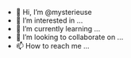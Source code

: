 - 👋 Hi, I’m @mysterieuse
- 👀 I’m interested in ...
- 🌱 I’m currently learning ...
- 💞️ I’m looking to collaborate on ...
- 📫 How to reach me ...

<!---
mysterieuse/mysterieuse is a ✨ special ✨ repository because its `README.md` (this file) appears on your GitHub profile.
You can click the Preview link to take a look at your changes.
--->
